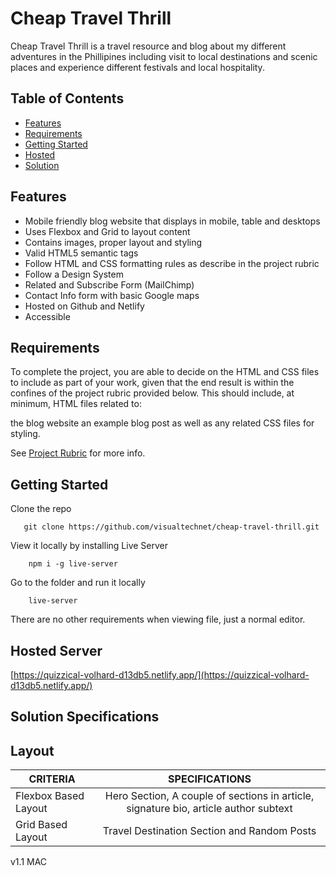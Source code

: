 # Cheap Travel Thrill
Cheap Travel Thrill is a travel resource and blog about my different adventures in the Phillipines including visit to local destinations and scenic places and experience different festivals and local hospitality.

## Table of Contents

- [Features](#features)
- [Requirements](#requirements)
- [Getting Started](#getting-started)
- [Hosted](#hosted)
- [Solution](#solution)

## Features

- Mobile friendly blog website that displays in mobile, table and desktops
- Uses Flexbox and Grid to layout content
- Contains images, proper layout and styling
- Valid HTML5 semantic tags
- Follow HTML and CSS formatting rules as describe in the project rubric
- Follow a Design System
- Related and Subscribe Form (MailChimp)
- Contact Info form with basic Google maps
- Hosted on Github and Netlify
- Accessible

## Requirements

To complete the project, you are able to decide on the HTML and CSS files to include as part of your work, given that the end result is within the confines of the project rubric provided below. This should include, at minimum, HTML files related to:

the blog website
an example blog post
as well as any related CSS files for styling.

See [Project Rubric](https://review.udacity.com/#!/rubrics/2667/view) for more info.

## Getting Started

Clone the repo

```
   git clone https://github.com/visualtechnet/cheap-travel-thrill.git

```

View it locally by installing Live Server

```
    npm i -g live-server
```

Go to the folder and run it locally

```
    live-server
```

There are no other requirements when viewing file, just a normal editor.

## Hosted Server
[https://quizzical-volhard-d13db5.netlify.app/](https://quizzical-volhard-d13db5.netlify.app/)

## Solution Specifications

## Layout

|   CRITERIA               |SPECIFICATIONS |
|--------------------------|:-------------:|
|Flexbox Based Layout      |Hero Section, A couple of sections in article, signature bio, article author subtext  |
|Grid Based Layout         |Travel Destination Section and Random Posts   |

v1.1 MAC